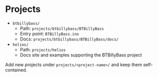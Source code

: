 # Projects

- `btbillybass/`
  - Path: `projects/btbillybass/BTBillyBass`
  - Entry point: `BTBillyBass.ino`
  - Docs: `projects/btbillybass/BTBillyBass/docs/`
- `helios/`
  - Path: `projects/helios`
  - Docs site and examples supporting the BTBillyBass project

Add new projects under `projects/<project-name>/` and keep them self-contained.
